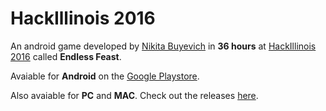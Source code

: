 # HackIllinois 2016
An android game developed by [Nikita Buyevich](http://nikitabuyevich.com/) in **36 hours** at [HackIllinois 2016](http://hackillinois2016s.devpost.com/) called **Endless Feast**.

Avaiable for **Android** on the [Google Playstore](https://play.google.com/store/apps/details?id=com.nikitabuyevich.EndlessFeast).

Also avaiable for **PC** and **MAC**. Check out the releases [here](https://github.com/nikitabuyevich/hackillinois-2016/releases).